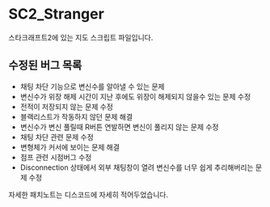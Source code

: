 # SC2_Stranger

스타크래프트2에 있는 지도 스크립트 파일입니다.

## 수정된 버그 목록

- 채팅 차단 기능으로 변신수를 알아낼 수 있는 문제
- 변신수가 위장 해제 시간이 지난 후에도 위장이 해제되지 않을수 있는 문제 수정
- 전적이 저장되지 않는 문제 수정
- 블랙리스트가 작동하지 않던 문제 해결
- 변신수가 변신 풀릴때 R버튼 연발하면 변신이 풀리지 않는 문제 수정
- 채팅 차단 관련 문제 수정
- 변형체가 커서에 보이는 문제 해결
- 점프 관련 시점버그 수정
- Disconnection 상태에서 외부 채팅창이 열려 변신수를 너무 쉽게 추리해버리는 문제 수정



자세한 패치노트는 디스코드에 자세히 적어두었습니다.
